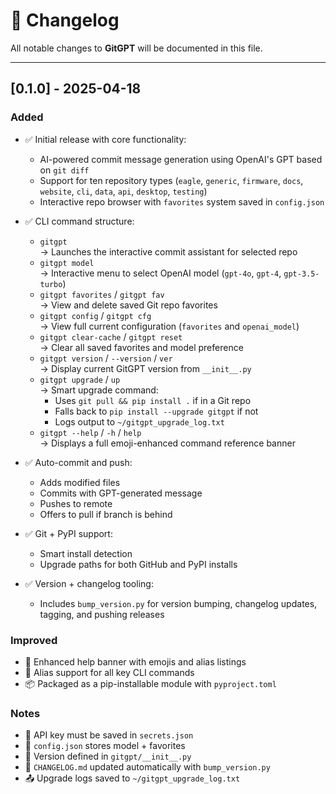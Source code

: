 # 📜 Changelog

All notable changes to **GitGPT** will be documented in this file.

---

## [0.1.0] - 2025-04-18

### Added
- ✅ Initial release with core functionality:
  - AI-powered commit message generation using OpenAI's GPT based on `git diff`
  - Support for ten repository types (`eagle`, `generic`, `firmware`, `docs`, `website`, `cli`, `data`, `api`, `desktop`, `testing`)
  - Interactive repo browser with `favorites` system saved in `config.json`

- ✅ CLI command structure:
  - `gitgpt`  
    → Launches the interactive commit assistant for selected repo
  - `gitgpt model`  
    → Interactive menu to select OpenAI model (`gpt-4o`, `gpt-4`, `gpt-3.5-turbo`)
  - `gitgpt favorites` / `gitgpt fav`  
    → View and delete saved Git repo favorites
  - `gitgpt config` / `gitgpt cfg`  
    → View full current configuration (`favorites` and `openai_model`)
  - `gitgpt clear-cache` / `gitgpt reset`  
    → Clear all saved favorites and model preference
  - `gitgpt version` / `--version` / `ver`  
    → Display current GitGPT version from `__init__.py`
  - `gitgpt upgrade` / `up`  
    → Smart upgrade command:
      - Uses `git pull && pip install .` if in a Git repo
      - Falls back to `pip install --upgrade gitgpt` if not
      - Logs output to `~/gitgpt_upgrade_log.txt`
  - `gitgpt --help` / `-h` / `help`  
    → Displays a full emoji-enhanced command reference banner

- ✅ Auto-commit and push:
  - Adds modified files
  - Commits with GPT-generated message
  - Pushes to remote
  - Offers to pull if branch is behind

- ✅ Git + PyPI support:
  - Smart install detection
  - Upgrade paths for both GitHub and PyPI installs

- ✅ Version + changelog tooling:
  - Includes `bump_version.py` for version bumping, changelog updates, tagging, and pushing releases

### Improved
- 🔄 Enhanced help banner with emojis and alias listings
- 🧠 Alias support for all key CLI commands
- 📦 Packaged as a pip-installable module with `pyproject.toml`

### Notes
- 🔐 API key must be saved in `secrets.json`
- 📄 `config.json` stores model + favorites
- 🧠 Version defined in `gitgpt/__init__.py`
- 📝 `CHANGELOG.md` updated automatically with `bump_version.py`
- 📤 Upgrade logs saved to `~/gitgpt_upgrade_log.txt`

